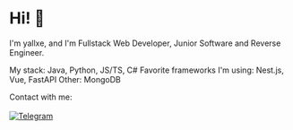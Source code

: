 # Hi! 👋
I'm yallxe, and I'm Fullstack Web Developer, Junior Software and Reverse Engineer.

My stack: Java, Python, JS/TS, C#
Favorite frameworks I'm using: Nest.js, Vue, FastAPI
Other: MongoDB

Contact with me:<br><br>
<a href="https://t.me/yallxe">
  <img src="https://telegram.org/img/t_logo.png" alt="Telegram"></img>
</a>

